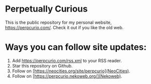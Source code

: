 # Perpetually Curious

This is the public repository for my personal website, https://perpcurio.com/. Check it out if you like the old web.

# Ways you can follow site updates:
1. Add https://perpcurio.com/rss.xml to your RSS reader.
2. Star this repository on Github.
3. Follow on [https://neocities.org/site/perpcurio](NeoCities).
4. Follow on [https://perpcurio.nekoweb.org/](Nekoweb).
